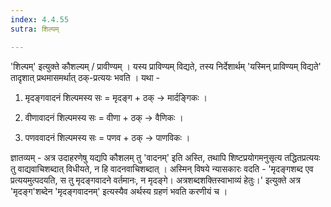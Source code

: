 ```yaml
---
index: 4.4.55
sutra: शिल्पम्

---
```

'शिल्पम्' इत्युक्ते कौशल्यम् / प्रावीण्यम् । यस्य प्राविण्यम् विद्यते, तस्य निर्देशार्थम्  'यस्मिन् प्राविण्यम् विद्यते' तादृशात् प्रथमासमर्थात् ठक्-प्रत्ययः भवति । यथा - 



1. मृदङ्गवादनं शिल्पमस्य सः = मृदङ्ग + ठक् → मार्दङ्गिकः । 

2. वीणावादनं शिल्पमस्य सः = वीणा + ठक् → वैणिकः ।

3. पणववादनं शिल्पमस्य सः = पणव + ठक् → पाणविकः ।



ज्ञातव्यम् - अत्र उदाहरणेषु यद्यपि कौशलम् तु 'वादनम्' इति अस्ति, तथापि शिष्टप्रयोगमनुसृत्य तद्धितप्रत्ययः तु वाद्यवाचिशब्दात् विधीयते, न हि वादनवाचिशब्दात्  । अस्मिन् विषये न्यासकारः वदति -  'मृदङ्गशब्द एव प्रत्ययमुत्पदयति, स तु मृदङ्गवादने वर्तमानः, न मृदङ्गे। अत्रशब्दशक्तिस्वाभाव्यं हेतुः।' इत्युक्ते अत्र 'मृदङ्ग'शब्देन 'मृदङ्गवादनम्' इत्यस्यैव अर्थस्य ग्रहणं भवति करणीयं च । 

         